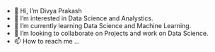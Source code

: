- 👋 Hi, I’m Divya Prakash
- 👀 I’m interested in Data Science and Analystics.
- 🌱 I’m currently learning Data Science and Machine Learning.
- 💞️ I’m looking to collaborate on Projects and work on Data Science.
- 📫 How to reach me ...

<!---
divpr24/divpr24 is a ✨ special ✨ repository because its `README.md` (this file) appears on your GitHub profile.
You can click the Preview link to take a look at your changes.
--->
